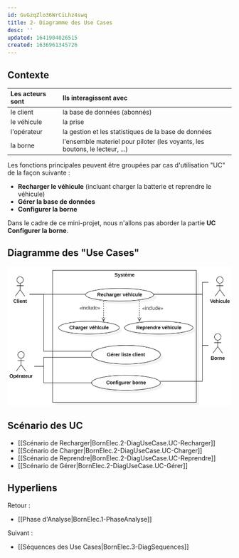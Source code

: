 ```yaml
---
id: GvGzqZlo36WrCiLhz4swq
title: 2- Diagramme des Use Cases
desc: ''
updated: 1641904026515
created: 1636961345726
---
```


## Contexte

|Les acteurs sont|Ils interagissent avec|
|:---|:---|
|le client |la base de données (abonnés)|
|le véhicule|la prise|
|l'opérateur|la gestion et les statistiques de la base de données|
|la borne| l'ensemble materiel pour piloter (les voyants, les boutons, le lecteur, ...)|

Les fonctions principales peuvent être groupées par cas d'utilisation "UC" de la façon suivante :
- **Recharger le véhicule** (incluant charger la batterie et reprendre le véhicule)
- **Gérer la base de données**
- **Configurer la borne**

Dans le cadre de ce mini-projet, nous n'allons pas aborder la partie **UC Configurer la borne**. 

## Diagramme des "Use Cases"

![](/assets/images/DiagUseCase.png)

## Scénario des UC

- [[Scénario de Recharger|BornElec.2-DiagUseCase.UC-Recharger]]
- [[Scénario de Charger|BornElec.2-DiagUseCase.UC-Charger]]
- [[Scénario de Reprendre|BornElec.2-DiagUseCase.UC-Reprendre]]
- [[Scénario de Gérer|BornElec.2-DiagUseCase.UC-Gérer]]

## Hyperliens
 
Retour :
- [[Phase d'Analyse|BornElec.1-PhaseAnalyse]]

Suivant : 
- [[Séquences des Use Cases|BornElec.3-DiagSequences]]